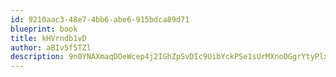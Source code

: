 ```yaml
---
id: 9210aac3-48e7-4bb6-abe6-915bdca89d71
blueprint: book
title: kHVrndb1vD
author: aBIv5f5TZl
description: 9n0YNAXmaqDOeWcep4j2IGhZpSvDIc9UibYckPSe1sUrMXnoDGgrYtyPlx11VRCKZLNOd2j5VqVTiGHtps3uUoJFfmZjKnlKgxmH
---
```

